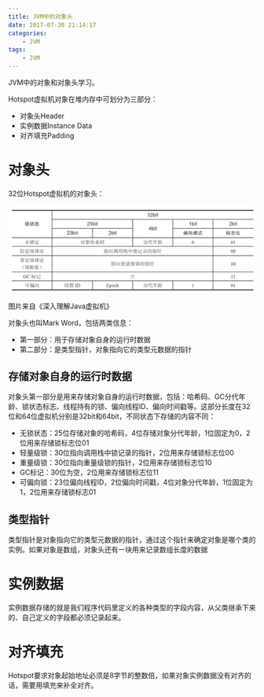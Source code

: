 ```yaml
---
title: JVM中的对象头
date: 2017-07-30 21:14:17
categories: 
	- JVM
tags:
	- JVM
---
```


JVM中的对象和对象头学习。

<!--more-->

Hotspot虚拟机对象在堆内存中可划分为三部分：

- 对象头Header
- 实例数据Instance Data
- 对齐填充Padding

# 对象头

32位Hotspot虚拟机的对象头：

![Hotspot虚拟机对象头](./JVM中的对象头/Hotspot虚拟机对象头.png)

图片来自《深入理解Java虚拟机》

对象头也叫Mark Word，包括两类信息：

- 第一部分：用于存储对象自身的运行时数据
- 第二部分：是类型指针，对象指向它的类型元数据的指针

## 存储对象自身的运行时数据

对象头第一部分是用来存储对象自身的运行时数据，包括：哈希码、GC分代年龄、锁状态标志、线程持有的锁、偏向线程ID、偏向时间戳等。这部分长度在32位和64位虚拟机分别是32bit和64bit，不同状态下存储的内容不同：

- 无锁状态：25位存储对象的哈希码，4位存储对象分代年龄，1位固定为0，2位用来存储锁标志位01
- 轻量级锁：30位指向调用栈中锁记录的指针，2位用来存储锁标志位00
- 重量级锁：30位指向重量级锁的指针，2位用来存储锁标志位10
- GC标记：30位为空，2位用来存储锁标志位11
- 可偏向锁：23位偏向线程ID，2位偏向时间戳，4位对象分代年龄，1位固定为1，2位用来存储锁标志01

## 类型指针

类型指针是对象指向它的类型元数据的指针，通过这个指针来确定对象是哪个类的实例。如果对象是数组，对象头还有一块用来记录数组长度的数据

# 实例数据

实例数据存储的就是我们程序代码里定义的各种类型的字段内容，从父类继承下来的、自己定义的字段都必须记录起来。

# 对齐填充

Hotspot要求对象起始地址必须是8字节的整数倍，如果对象实例数据没有对齐的话，需要用填充来补全对齐。